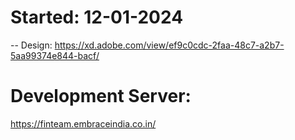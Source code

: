 # Started: 12-01-2024

-- Design: https://xd.adobe.com/view/ef9c0cdc-2faa-48c7-a2b7-5aa99374e844-bacf/ 


# Development Server:
https://finteam.embraceindia.co.in/